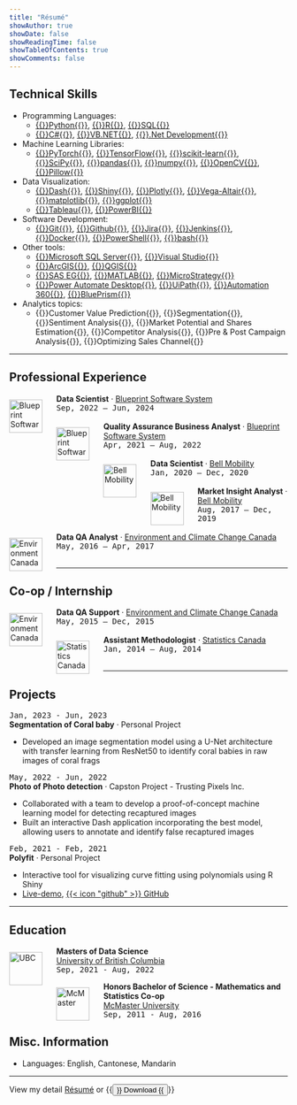 ```yaml
---
title: "Résumé"
showAuthor: true
showDate: false
showReadingTime: false
showTableOfContents: true
showComments: false
---
```


## Technical Skills

* Programming Languages:
	* [{{<skills>}}Python{{</skills>}}](https://www.python.org/), [{{<skills>}}R{{</skills>}}](https://www.r-project.org/), [{{<skills>}}SQL{{</skills>}}](https://en.wikipedia.org/wiki/SQL)
	* [{{<skills>}}C#{{</skills>}}](https://en.wikipedia.org/wiki/C_Sharp_(programming_language)), [{{<skills>}}VB.NET{{</skills>}}](https://en.wikipedia.org/wiki/Visual_Basic_(.NET)), [{{<skills>}}.Net Development{{</skills>}}](https://dotnet.microsoft.com/en-us/learn/dotnet/what-is-dotnet)
* Machine Learning Libraries:
	* [{{<skills>}}PyTorch{{</skills>}}](https://pytorch.org/), [{{<skills>}}TensorFlow{{</skills>}}](https://www.tensorflow.org/), [{{<skills>}}scikit-learn{{</skills>}}](https://scikit-learn.org/stable/), [{{<skills>}}SciPy{{</skills>}}](https://scipy.org/), [{{<skills>}}pandas{{</skills>}}](https://pandas.pydata.org/), [{{<skills>}}numpy{{</skills>}}](https://numpy.org/), [{{<skills>}}OpenCV{{</skills>}}](https://opencv.org/), [{{<skills>}}Pillow{{</skills>}}](https://pillow.readthedocs.io/en/stable/)
* Data Visualization: 
	* [{{<skills>}}Dash{{</skills>}}](https://dash.plotly.com/), [{{<skills>}}Shiny{{</skills>}}](https://www.rstudio.com/products/shiny/), [{{<skills>}}Plotly{{</skills>}}](https://plotly.com/), [{{<skills>}}Vega-Altair{{</skills>}}](https://altair-viz.github.io/), [{{<skills>}}matplotlib{{</skills>}}](https://matplotlib.org/), [{{<skills>}}ggplot{{</skills>}}](https://ggplot2.tidyverse.org/index.html)
	* [{{<skills>}}Tableau{{</skills>}}](https://www.tableau.com/), [{{<skills>}}PowerBI{{</skills>}}](https://www.microsoft.com/en-ca/power-platform/products/power-bi/desktop)
* Software Development:
	* [{{<skills>}}Git{{</skills>}}](https://git-scm.com/), [{{<skills>}}Github{{</skills>}}](https://github.com/stevenlio88), [{{<skills>}}Jira{{</skills>}}](https://www.atlassian.com/software/jira), [{{<skills>}}Jenkins{{</skills>}}](https://www.jenkins.io/), [{{<skills>}}Docker{{</skills>}}](https://www.docker.com/), [{{<skills>}}PowerShell{{</skills>}}](https://learn.microsoft.com/en-us/powershell/), [{{<skills>}}bash{{</skills>}}](https://www.gnu.org/software/bash/)
* Other tools:
	* [{{<skills>}}Microsoft SQL Server{{</skills>}}](https://en.wikipedia.org/wiki/Microsoft_SQL_Server), [{{<skills>}}Visual Studio{{</skills>}}](https://visualstudio.microsoft.com/)
	* [{{<skills>}}ArcGIS{{</skills>}}](https://www.arcgis.com/index.html), [{{<skills>}}QGIS{{</skills>}}](https://www.qgis.org/en/site/)
	* [{{<skills>}}SAS EG{{</skills>}}](https://www.sas.com/en_ca/home.html), [{{<skills>}}MATLAB{{</skills>}}](https://www.mathworks.com/products/matlab.html), [{{<skills>}}MicroStrategy{{</skills>}}](https://www.microstrategy.com/)
	* [{{<skills>}}Power Automate Desktop{{</skills>}}](https://www.microsoft.com/en-ca/power-platform/products/power-automate), [{{<skills>}}UiPath{{</skills>}}](https://www.uipath.com/), [{{<skills>}}Automation 360{{</skills>}}](https://www.automationanywhere.com/products/automation-360), [{{<skills>}}BluePrism{{</skills>}}](https://www.blueprism.com/)
* Analytics topics:
	* {{<skills>}}Customer Value Prediction{{</skills>}}, {{<skills>}}Segmentation{{</skills>}}, {{<skills>}}Sentiment Analysis{{</skills>}}, {{<skills>}}Market Potential and Shares Estimation{{</skills>}}, {{<skills>}}Competitor Analysis{{</skills>}}, {{<skills>}}Pre & Post Campaign Analysis{{</skills>}}, {{<skills>}}Optimizing Sales Channel{{</skills>}}
	
------

## Professional Experience
<div>
	<div>
	<a href="https://www.blueprintsys.com/">
		<img src="/experiences/jobs/bp.jpeg" alt="Blueprint Software System" width="60px" class="rounded-md" style="float: left; margin: 10px 5% 0 0;" />
	</a>
	<b>Data Scientist</b> · <a href="https://www.blueprintsys.com/">Blueprint Software System</a><br>
	<kbd>Sep, 2022 – Jun, 2024</kbd>
	</div>
</div>
<br>

<div>
<a href="https://www.blueprintsys.com/">
	<img src="/experiences/jobs/bp.jpeg" alt="Blueprint Software System" width="60px" class="rounded-md" style="float: left; margin: 10px 5% 0 0;" />
</a>
<b>Quality Assurance Business Analyst</b> · <a href="https://www.blueprintsys.com/">Blueprint Software System</a><br>
<kbd>Apr, 2021 – Aug, 2022</kbd>
</div>
<br>

<div>
<a href="https://www.bell.ca/Mobility">
	<img src="/experiences/jobs/bell.jpeg" alt="Bell Mobility" width="60px" class="rounded-md" style="float: left; margin: 10px 5% 0 0;" />
</a>
<b>Data Scientist</b> · <a href="https://www.bell.ca/Mobility/">Bell Mobility</a><br>
<kbd>Jan, 2020 – Dec, 2020</kbd>
</div>
<br>

<div>
<a href="https://www.bell.ca/Mobility">
	<img src="/experiences/jobs/bell.jpeg" alt="Bell Mobility" width="60px" class="rounded-md" style="float: left; margin: 10px 5% 0 0;" />
</a>
<b>Market Insight Analyst</b> · <a href="https://www.bell.ca/Mobility/">Bell Mobility</a><br>
<kbd>Aug, 2017 – Dec, 2019</kbd>
</div>
<br>

<div>
<a href="https://weather.gc.ca/canada_e.html">
	<img src="/experiences/jobs/ecc.jpeg" alt="Environment Canada" width="60px" class="rounded-md" style="float: left; margin: 10px 5% 0 0;" />
</a>
<b>Data QA Analyst</b> · <a href="https://weather.gc.ca/canada_e.html">Environment and Climate Change Canada</a><br>
<kbd>May, 2016 – Apr, 2017</kbd>
</div>
<br>


------

## Co-op / Internship
<div>
<a href="https://weather.gc.ca/canada_e.html">
	<img src="/experiences/jobs/ecc.jpeg" alt="Environment Canada" width="60px" class="rounded-md" style="float: left; margin: 10px 5% 0 0;" />
</a>
<b>Data QA Support</b> · <a href="https://weather.gc.ca/canada_e.html">Environment and Climate Change Canada</a><br>
<kbd>May, 2015 – Dec, 2015</kbd>
</div>
<br>

<div>
<a href="https://www.statcan.gc.ca/en/start">
	<img src="/experiences/jobs/sc.jpeg" alt="Statistics Canada" width="60px" class="rounded-md" style="float: left; margin: 10px 5% 0 0;" />
</a>
<b>Assistant Methodologist</b> · <a href="https://www.statcan.gc.ca/en/start">Statistics Canada</a><br>
<kbd>Jan, 2014 – Aug, 2014</kbd><br>
</div>
<br>


------

## Projects

<kbd>Jan, 2023 - Jun, 2023</kbd><br>
<b>Segmentation of Coral baby</b> · Personal Project
* Developed an image segmentation model using a U-Net architecture with transfer learning from ResNet50 to identify coral babies in raw images of coral frags

<kbd>May, 2022 - Jun, 2022</kbd><br>
<b>Photo of Photo detection</b> · Capston Project - Trusting Pixels Inc.<br>
* Collaborated with a team to develop a proof-of-concept machine learning model for detecting recaptured images
* Built an interactive Dash application incorporating the best model, allowing users to annotate and identify false recaptured images

<kbd>Feb, 2021 - Feb, 2021</kbd><br>
<b>Polyfit</b> · Personal Project
* Interactive tool for visualizing curve fitting using polynomials using R Shiny
* [Live-demo](http://stevenlio.shinyapps.io/polyfit), [{{< icon "github" >}} GitHub](https://github.com/stevenlio88/Polyfit)

------

## Education

<p>
    <a href="https://masterdatascience.ubc.ca/">
        <img src="/experiences/jobs/ubc.jpeg" alt="UBC" width="60px" class="rounded-md" style="float: left; margin: 10px 5% 0 0;" />
    </a>
    <b>Masters of Data Science</b><br>
	<a href="https://masterdatascience.ubc.ca/">University of British Columbia</a><br>
	<kbd>Sep, 2021 - Aug, 2022</kbd><br>
</p>

<p>
    <a href="https://scce.science.mcmaster.ca/">
        <img src="/experiences/jobs/mc.jpeg" alt="McMaster" width="60px" class="rounded-md" style="float: left; margin: 10px 5% 0 0;" />
    </a>
    <b>Honors Bachelor of Science - Mathematics and Statistics Co-op</b><br>
	<a href="https://scce.science.mcmaster.ca/">McMaster University</a><br>
	<kbd>Sep, 2011 - Aug, 2016</kbd><br>
</p>

## Misc. Information

* Languages: English, Cantonese, Mandarin

------
View my detail [Résumé](/experiences/Steven_Lio_Resume.pdf) or 
{{<button href="/experiences/Steven_Lio_Resume.pdf" download="Steven_Lio_Resume" target="_self">}}
Download
{{</button>}}